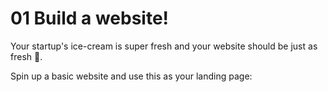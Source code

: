 # 01 Build a website!

Your startup's ice-cream is super fresh and your website should be just as fresh 🍉.

Spin up a basic website and use this as your landing page:


```html
```
